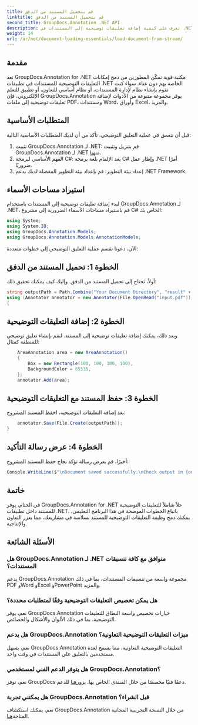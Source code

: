 ```yaml
---
title: قم بتحميل المستند من الدفق
linktitle: قم بتحميل المستند من الدفق
second_title: GroupDocs.Annotation .NET API
description: تعرف على كيفية إضافة تعليقات توضيحية إلى المستندات في .NET بسهولة باستخدام GroupDocs.Annotation. تعزيز التعاون والإنتاجية.
weight: 14
url: /ar/net/document-loading-essentials/load-document-from-stream/
---
```

## مقدمة
تعد GroupDocs.Annotation for .NET مكتبة قوية تمكّن المطورين من دمج إمكانات التعليقات التوضيحية للمستندات في تطبيقات .NET الخاصة بهم دون عناء. سواء كنت تقوم بإنشاء نظام لإدارة المستندات، أو نظام أساسي للتعاون، أو تطبيق للتعلم الإلكتروني، فإن GroupDocs.Annotation يوفر مجموعة متنوعة من الأدوات لإضافة تعليقات توضيحية إلى ملفات PDF، ومستندات Word، وأوراق Excel، والمزيد.
## المتطلبات الأساسية
قبل أن نتعمق في عملية التعليق التوضيحي، تأكد من أن لديك المتطلبات الأساسية التالية:
1. تثبيت GroupDocs.Annotation لـ .NET: قم بتنزيل وتثبيت GroupDocs.Annotation لـ .NET من[هنا](https://releases.groupdocs.com/annotation/net/).
2. الفهم الأساسي لبرمجة C#: يعد الإلمام بلغة برمجة C# وإطار عمل .NET أمرًا ضروريًا.
3. إعداد بيئة التطوير: قم بإعداد بيئة التطوير المفضلة لديك بدعم .NET Framework.

## استيراد مساحات الأسماء
لبدء إضافة تعليقات توضيحية إلى المستندات باستخدام GroupDocs.Annotation لـ .NET، قم باستيراد مساحات الأسماء الضرورية إلى مشروع C# الخاص بك:
```csharp
using System;
using System.IO;
using GroupDocs.Annotation.Models;
using GroupDocs.Annotation.Models.AnnotationModels;
```

الآن، دعونا نقسم عملية التعليق التوضيحي إلى خطوات متعددة:
## الخطوة 1: تحميل المستند من الدفق
أولاً، تحتاج إلى تحميل المستند من الدفق. وإليك كيف يمكنك تحقيق ذلك:
```csharp
string outputPath = Path.Combine("Your Document Directory", "result" + Path.GetExtension("input.pdf"));
using (Annotator annotator = new Annotator(File.OpenRead("input.pdf")))
{
```
## الخطوة 2: إضافة التعليقات التوضيحية
وبعد ذلك، يمكنك إضافة تعليقات توضيحية إلى المستند. لنقم بإنشاء تعليق توضيحي للمنطقة كمثال:
```csharp
	AreaAnnotation area = new AreaAnnotation()
	{
		Box = new Rectangle(100, 100, 100, 100),
		BackgroundColor = 65535,
	};
	annotator.Add(area);
```
## الخطوة 3: حفظ المستند مع التعليقات التوضيحية
بعد إضافة التعليقات التوضيحية، احفظ المستند المشروح:
```csharp
	annotator.Save(File.Create(outputPath));
}
```
## الخطوة 4: عرض رسالة التأكيد
أخيرًا، قم بعرض رسالة تؤكد نجاح حفظ المستند المشروح:
```csharp
Console.WriteLine($"\nDocument saved successfully.\nCheck output in {outputPath}.");
```

## خاتمة
في الختام، يوفر GroupDocs.Annotation for .NET حلاً شاملاً للتعليقات التوضيحية للمستند داخل تطبيقات .NET. باتباع الخطوات الموضحة في هذا البرنامج التعليمي، يمكنك دمج وظيفة التعليقات التوضيحية للمستند بسلاسة في مشاريعك، مما يعزز التعاون والإنتاجية.
## الأسئلة الشائعة
### هل GroupDocs.Annotation لـ .NET متوافق مع كافة تنسيقات المستندات؟
يدعم GroupDocs.Annotation مجموعة واسعة من تنسيقات المستندات، بما في ذلك PDF وWord وExcel وPowerPoint والمزيد.
### هل يمكن تخصيص التعليقات التوضيحية وفقًا لمتطلبات محددة؟
نعم، يوفر GroupDocs.Annotation خيارات تخصيص واسعة النطاق للتعليقات التوضيحية، بما في ذلك الألوان والأشكال والخصائص.
### هل يدعم GroupDocs.Annotation ميزات التعليقات التوضيحية التعاونية؟
نعم، يسهل GroupDocs.Annotation التعليقات التوضيحية التعاونية، مما يسمح لعدة مستخدمين بالتعليق على المستندات في وقت واحد.
### هل يتوفر الدعم الفني لمستخدمي GroupDocs.Annotation؟
 نعم، توفر GroupDocs دعمًا فنيًا مخصصًا من خلال المنتدى الخاص بها. يزور[هنا](https://forum.groupdocs.com/c/annotation/10) للدعم.
### هل يمكنني تجربة GroupDocs.Annotation قبل الشراء؟
 نعم، يمكنك استكشاف GroupDocs.Annotation من خلال النسخة التجريبية المجانية المتاحة[هنا](https://releases.groupdocs.com/).